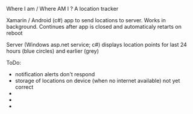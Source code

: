 Where I am / Where AM I ?
A location tracker

Xamarin / Android (c#) app to send locations to server. Works in background. Continues after app is closed and automaticaly retarts on reboot

Server (Windows asp.net service; c#) displays location points for last 24 hours (blue circles) and earlier (grey)

ToDo:
 - notification alerts don't respond
 - storage of locations on device (when no internet available) not yet correct
 - 
 -
  -